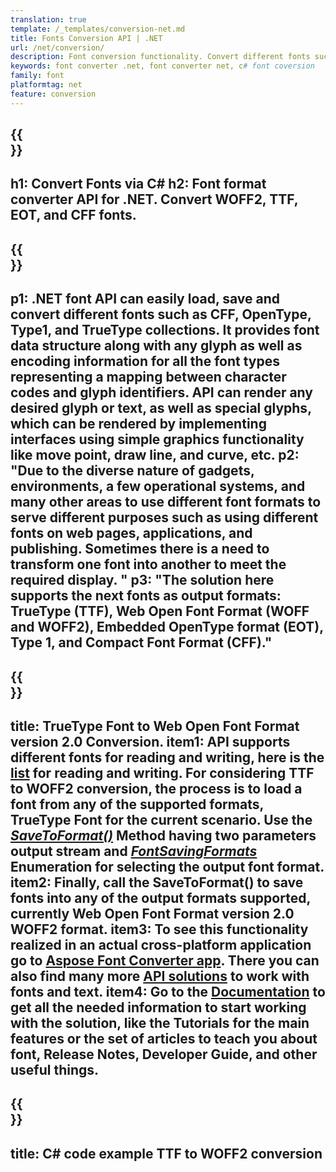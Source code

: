 ```yaml
---
translation: true
template: /_templates/conversion-net.md
title: Fonts Conversion API | .NET
url: /net/conversion/
description: Font conversion functionality. Convert different fonts such as CFF, EOT, WOFF, TTF, and Type 1 with a few lines of C# code via the .NET library.
keywords: font converter .net, font converter net, c# font coversion
family: font
platformtag: net
feature: conversion
---
```


{{<section banner>}}
---
h1: Convert Fonts via C#
h2: Font format converter API for .NET. Convert WOFF2, TTF, EOT, and CFF fonts.
---

{{<section overview>}}
---
p1: .NET font API can easily load, save and convert different fonts such as CFF, OpenType, Type1, and TrueType collections. It provides font data structure along with any glyph as well as encoding information for all the font types representing a mapping between character codes and glyph identifiers. API can render any desired glyph or text, as well as special glyphs, which can be rendered by implementing interfaces using simple graphics functionality like move point, draw line, and curve, etc.
p2: "Due to the diverse nature of gadgets, environments, a few operational systems, and many other areas to use different font formats to serve different purposes such as using different fonts on web pages, applications, and publishing. Sometimes there is a need to transform one font into another to meet the required display. "
p3: "The solution here supports the next fonts as output formats: TrueType (TTF), Web Open Font Format (WOFF and WOFF2), Embedded OpenType format (EOT), Type 1, and Compact Font Format (CFF)."
---

{{<section feature1>}}
---
title: TrueType Font to Web Open Font Format version 2.0 Conversion.
item1: API supports different fonts for reading and writing, here is the [list](https://docs.aspose.com/font/net/convert/#formats-supported-for-reading-andor-writing) for reading and writing. For considering TTF to WOFF2 conversion, the process is to load a font from any of the supported formats, TrueType Font for the current scenario. Use the [*SaveToFormat()*](https://apireference.aspose.com/font/net/aspose.font/font/methods/savetoformat) Method having two parameters output stream and [*FontSavingFormats*](https://apireference.aspose.com/font/net/aspose.font/fontsavingformats) Enumeration for selecting the output font format. 
item2: Finally, call the SaveToFormat() to save fonts into any of the output formats supported, currently Web Open Font Format version 2.0 WOFF2 format.
item3: To see this functionality realized in an actual cross-platform application go to [Aspose Font Converter app](https://products.aspose.app/font/conversion). There you can also find many more [API solutions](https://products.aspose.app/font/applications) to work with fonts and text.
item4: Go to the [Documentation](https://docs.aspose.com/font/net/) to get all the needed information to start working with the solution, like the Tutorials for the main features or the set of articles to teach you about font, Release Notes, Developer Guide, and other useful things.
---

{{<section codeexample>}}
---
title: C# code example TTF to WOFF2 conversion
---
